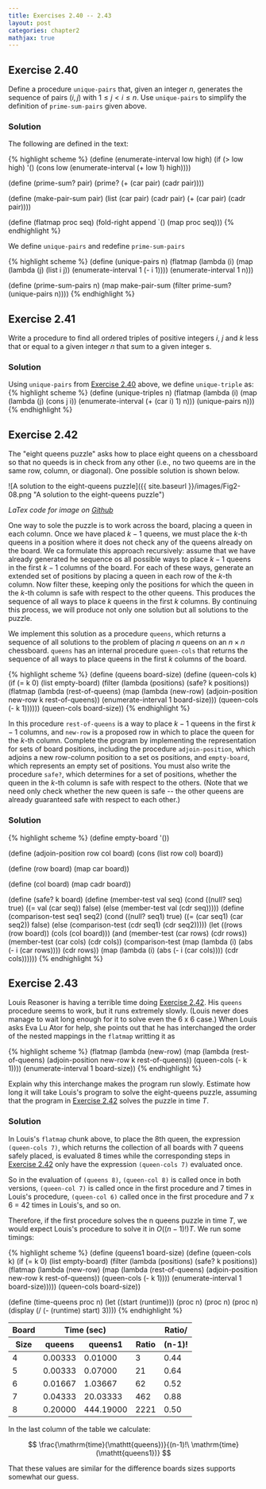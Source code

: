 ```yaml
---
title: Exercises 2.40 -- 2.43
layout: post
categories: chapter2
mathjax: true
---
```


<a name="Ex2.40"> </a>

## Exercise 2.40

Define a procedure `unique-pairs` that, given an integer $n$,
generates the sequence of pairs $(i, j)$ with $1\le j\lt i\le n$.
Use `unique-pairs` to simplify the definition of `prime-sum-pairs`
given above.

### Solution

The following are defined in the text:

{% highlight scheme %}
(define (enumerate-interval low high)
    (if (> low high)
        '()
        (cons low (enumerate-interval (+ low 1) high))))
        
(define (prime-sum? pair)
    (prime? (+ (car pair) (cadr pair))))

(define (make-pair-sum pair)
    (list (car pair) (cadr pair) (+ (car pair) (cadr pair))))

(define (flatmap proc seq)
    (fold-right append `() (map proc seq)))
{% endhighlight %}

We define `unique-pairs` and redefine `prime-sum-pairs`

{% highlight scheme %}
(define (unique-pairs n)
    (flatmap (lambda (i)
                     (map (lambda (j) (list i j))
                          (enumerate-interval 1 (- i 1))))
             (enumerate-interval 1 n)))

(define (prime-sum-pairs n)
  (map make-pair-sum (filter prime-sum? (unique-pairs n))))
{% endhighlight %}

<a name="Ex2.41"> </a>

## Exercise 2.41

Write a procedure to find all ordered triples of positive integers
$i$, $j$ and $k$ less that or equal to a given integer $n$ that sum to
a given integer s.

### Solution

Using `unique-pairs` from [Exercise 2.40](#Ex2.40) above, we define
`unique-triple` as:
{% highlight scheme %}
(define (unique-triples n)
    (flatmap (lambda (i) (map (lambda (j) (cons j i))
                              (enumerate-interval (+ (car i) 1) n)))
             (unique-pairs n)))
{% endhighlight %}

<a name="Ex2.42"> </a>

## Exercise 2.42

The "eight queens puzzle" asks how to place eight queens on a
chessboard so that no queeds is in check from any other (i.e., no two
queems are in the same row, column, or diagonal). One possible
solution is shown below.

![A solution to the eight-queens puzzle]({{ site.baseurl }}/images/Fig2-08.png "A solution to the eight-queens puzzle")

_LaTex code for image on [Github](https://github.com/mngu2382/sicp/blob/master/figures/Fig2-08.tex)_

One way to sole the puzzle is to work across the board, placing a
queen in each column. Once we have placed $k-1$ queens, we must place
the $k$-th queens in a position where it does not check any of the
queens already on the board. We ca formulate this approach recursively:
assume that we have already generated he sequence os all possible ways
to place $k-1$ queens in the first $k-1$ columns of the board. For
each of these ways, generate an extended set of positions by placing a
queen in each row of the $k$-th column. Now filter these, keeping only
the positions for which the queen in the $k$-th column is safe with
respect to the other queens. This produces the sequence of all ways to
place $k$ queens in the first $k$ columns. By continuing this process,
we will produce not only one solution but all solutions to the puzzle.

We implement this solution as a procedure `queens`, which returns a
sequence of all solutions to the problem of placing $n$ queens on an
$n\times n$ chessboard. `queens` has an internal procedure
`queen-cols` that returns the sequence of all ways to place queens in
the first $k$ columns of the board.

{% highlight scheme %}
(define (queens board-size)
    (define (queen-cols k)
        (if (= k 0)
            (list empty-board)
            (filter
             (lambda (positions) (safe? k positions))
             (flatmap
              (lambda (rest-of-queens)
                  (map (lambda (new-row)
                           (adjoin-position new-row
                                            k
                                            rest-of-queens))
                       (enumerate-interval 1 board-size)))
              (queen-cols (- k 1))))))
    (queen-cols board-size))
{% endhighlight %}

In this procedure `rest-of-queens` is a way to place $k-1$ queens in
the first $k-1$ columns, and `new-row` is a proposed row in which to
place the queen for the $k$-th column. Complete the program by
implementing the representation for sets of board positions, including
the procedure `adjoin-position`, which adjoins a new row-column
position to a set os positions, and `empty-board`, which represents an
empty set of positions. You must also write the procedure `safe?`,
which determines for a set of positions, whether the queen in the
$k$-th column is safe with respect to the others. (Note that we need
only check whether the new queen is safe -- the other queens are
already guaranteed safe with respect to each other.)

### Solution

{% highlight scheme %}
(define empty-board '())

(define (adjoin-position row col board)
    (cons (list row col) board))

(define (row board)
    (map car board))
    
(define (col board)
    (map cadr board))
    
(define (safe? k board)
    (define (member-test val seq)
        (cond ((null? seq) true)
              ((= val (car seq)) false)
              (else (member-test val (cdr seq)))))
    (define (comparison-test seq1 seq2)
        (cond ((null? seq1) true)
              ((= (car seq1) (car seq2)) false)
              (else (comparison-test (cdr seq1) (cdr seq2)))))
    (let ((rows (row board))
          (cols (col board)))
         (and (member-test (car rows) (cdr rows))
              (member-test (car cols) (cdr cols))
              (comparison-test (map (lambda (i) (abs (- i (car rows))))
                                    (cdr rows))
                               (map (lambda (i) (abs (- i (car cols))))
                                    (cdr cols))))))
{% endhighlight %}

<a name="Ex2.43"> </a>

## Exercise 2.43

Louis Reasoner is having a terrible time doing
[Exercise 2.42](#Ex2.42). His `queens` procedure seems to work, but it
runs extremely slowly. (Louis never does manage to wait long enough
for it to solve even the 6 x 6 case.) When Louis asks Eva Lu Ator for
help, she points out that he has interchanged the order of the nested
mappings in the `flatmap` writting it as

{% highlight scheme %}
(flatmap
    (lambda (new-row)
        (map (lambda (rest-of-queens)
                 (adjoin-position new-row k rest-of-queens))
             (queen-cols (- k 1))))
    (enumerate-interval 1 board-size))
{% endhighlight %}

Explain why this interchange makes the program run slowly. Estimate
how long it will take Louis's program to solve the eight-queens puzzle,
assuming that the program in [Exercise 2.42](#Ex2.42) solves the
puzzle in time $T$.

### Solution

In Louis's `flatmap` chunk above, to place the 8th queen, the
expression `(queen-cols 7)`, which returns the collection of all
boards with 7 queens safely placed, is evaluated 8 times while the
corresponding steps in [Exercise 2.42](#Ex2.42) only have the
expression `(queen-cols 7)` evaluated once.

So in the evaluation of `(queens 8)`, `(queen-col 8)` is called once
in both versions, `(queen-col 7)` is called once in the first
procedure and 7 times in Louis's procedure, `(queen-col 6)` called
once in the first procedure and 7 x 6 = 42 times in Louis's, and so on.

Therefore, if the first procedure solves the n queens puzzle in time
$T$, we would expect  Louis's procedure to solve it in $O((n-1)!)T$.
We run some timings:

{% highlight scheme %}
(define (queens1 board-size)
    (define (queen-cols k)
        (if (= k 0)
            (list empty-board)
            (filter
             (lambda (positions) (safe? k positions))
             (flatmap
              (lambda (new-row)
                  (map (lambda (rest-of-queens)
                           (adjoin-position new-row
                                            k
                                            rest-of-queens))
                       (queen-cols (- k 1))))
              (enumerate-interval 1 board-size)))))
    (queen-cols board-size))
    
(define (time-queens proc n)
    (let ((start (runtime)))
         (proc n)
         (proc n)
         (proc n)
         (display (/ (- (runtime) start) 3))))
{% endhighlight %}

<table>
<thead>
  <tr>
    <th>Board</th>
    <th style="text-align:center" colspan="2">Time (sec)</th>
    <th></th>
    <th>Ratio/</th>
  </tr>
  <tr>
    <th>Size</th>
    <th>queens</th>
    <th>queens1</th>
    <th>Ratio</th>
    <th>(n-1)!</th>
  </tr>
</thead>
<tbody>
  <tr>
    <td>4</td>
    <td>0.00333</td>
    <td>0.01000</td>
    <td>3</td>
    <td>0.44</td>
  </tr>
  <tr>
    <td>5</td>
    <td>0.00333</td>
    <td>0.07000</td>
    <td>21</td>
    <td>0.64</td>
  </tr>
  <tr>
    <td>6</td>
    <td>0.01667</td>
    <td>1.03667</td>
    <td>62</td>
    <td>0.52</td>
  </tr>
  <tr>
    <td>7</td>
    <td>0.04333</td>
    <td>20.03333</td>
    <td>462</td>
    <td>0.88</td>
  </tr>
  <tr>
    <td>8</td>
    <td>0.20000</td>
    <td>444.19000</td>
    <td>2221</td>
    <td>0.50</td>
  </tr>
</tbody>
</table>

In the last column of the table we calculate:

$$
\frac{\mathrm{time}(\mathtt{queens})}{(n-1)!\ \mathrm{time}(\mathtt{queens1})}
$$

That these values are similar for the difference boards sizes supports
somewhat our guess.
